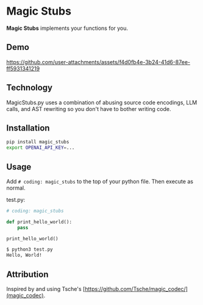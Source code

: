 # Magic Stubs

**Magic Stubs** implements your functions for you.

## Demo


https://github.com/user-attachments/assets/f4d0fb4e-3b24-41d6-87ee-ff5931341219



## Technology

MagicStubs.py uses a combination of abusing source code encodings, LLM calls, and AST rewriting so you don't have to bother writing code.

## Installation

```sh
pip install magic_stubs
export OPENAI_API_KEY=...
```

## Usage

Add `# coding: magic_stubs` to the top of your python file. Then execute as normal.

test.py:
```python
# coding: magic_stubs

def print_hello_world():
    pass

print_hello_world()
```

```sh
$ python3 test.py 
Hello, World!
```


## Attribution
Inspired by and using Tsche's [https://github.com/Tsche/magic_codec/](magic_codec).
